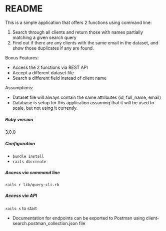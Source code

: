 # README

This is a simple application that offers 2 functions using command line:
1. Search through all clients and return those with names partially matching a given search query
2. Find out if there are any clients with the same email in the dataset, and show those duplicates if any are found.

Bonus Features:
- Access the 2 functions via REST API
- Accept a different dataset file
- Search a different field instead of client name

Assumptions:
- Dataset file will always contain the same attributes (id, full_name, email)
- Database is setup for this application assuming that it will be used to scale, but not using it currently.

##### Ruby version
3.0.0

##### Configuration
- `bundle install`
- `rails db:create`

##### Access via command line
`rails r lib/query-cli.rb`

##### Access via API
`rails s` to start 
- Documentation for endpoints can be exported to Postman using client-search.postman_collection.json file
